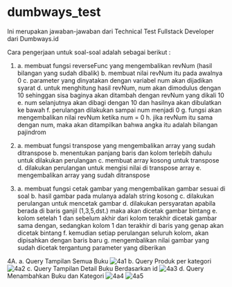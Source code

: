 # dumbways_test
Ini merupakan jawaban-jawaban dari Technical Test Fullstack Developer dari Dumbways.id

Cara pengerjaan untuk soal-soal adalah sebagai berikut :
1. a. membuat fungsi reverseFunc yang mengembalikan revNum (hasil bilangan yang sudah dibalik)
   b. membuat nilai revNum itu pada awalnya 0
   c. parameter yang dinyatakan dengan variabel num akan dijadikan syarat
   d. untuk menghitung hasil revNum, num akan dimodulus dengan 10 sehinggan sisa baginya akan ditambah dengan revNum yang dikali 10
   e. num selanjutnya akan dibagi dengan 10 dan hasilnya akan dibulatkan ke bawah
   f. perulangan dilakukan sampai num menjadi 0
   g. fungsi akan mengembalikan nilai revNum ketika num = 0
   h. jika revNum itu sama dengan num, maka akan ditampilkan bahwa angka itu adalah bilangan pajindrom
   
 2. a. membuat fungsi transpose yang mengembalikan array yang sudah ditranspose
    b. menentukan panjang baris dan kolom terlebih dahulu untuk dilakukan perulangan
    c. membuat array kosong untuk transpose
    d. dilakukan perulangan untuk mengisi nilai di transpose array
    e. mengembalikan array yang sudah ditranspose
    
 3. a. membuat fungsi cetak gambar yang mengembalikan gambar sesuai di soal
    b. hasil gambar pada mulanya adalah string kosong
    c. dilakukan perulangan untuk mencetak gambar
    d. dilakukan persyaratan apabila berada di baris ganjil (1,3,5,dst.) maka akan dicetak gambar bintang
    e. kolom setelah 1 dan sebelum akhir dari kolom terakhir dicetak gambar sama dengan, sedangkan kolom 1 dan terakhir di baris yang genap akan dicetak bintang
    f. kemudian setiap perulangan seluruh kolom, akan dipisahkan dengan baris baru
    g. mengembalikan nilai gambar yang sudah dicetak tergantung parameter yang diberikan
    
 4A. a. Query Tampilan Semua Buku
     ![4a1](https://user-images.githubusercontent.com/76809471/115962919-113b5580-a550-11eb-9d55-b38919ed1cad.PNG)
     b. Query Produk per kategori
     ![4a2](https://user-images.githubusercontent.com/76809471/115962957-3d56d680-a550-11eb-82f7-97bb364c0663.PNG)
     c. Query Tampilan Detail Buku Berdasarkan id
     ![4a3](https://user-images.githubusercontent.com/76809471/115963005-78f1a080-a550-11eb-8fe1-a4f3210729cc.PNG)
     d. Query Menambahkan Buku dan Kategori
     ![4a4](https://user-images.githubusercontent.com/76809471/115963101-e0a7eb80-a550-11eb-8ddb-0d5b48b8d319.PNG)
     ![4a5](https://user-images.githubusercontent.com/76809471/115963104-e3a2dc00-a550-11eb-8255-4331b2ff2a51.PNG)


     



    

